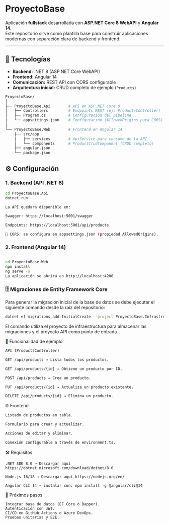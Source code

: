 # ProyectoBase

Aplicación **fullstack** desarrollada con **ASP.NET Core 8 WebAPI** y **Angular 14**.  
Este repositorio sirve como plantilla base para construir aplicaciones modernas con separación clara de backend y frontend.

---

## 🚀 Tecnologías

- **Backend:** .NET 8 (ASP.NET Core WebAPI)
- **Frontend:** Angular 14
- **Comunicación:** REST API con CORS configurable
- **Arquitectura inicial:** CRUD completo de ejemplo (`Products`)

```bash
ProyectoBase/
│
├── ProyectoBase.Api        # API en ASP.NET Core 8
│   ├── Controllers         # Endpoints REST (ej: ProductsController)
│   ├── Program.cs          # Configuración del pipeline
│   └── appsettings.json    # Configuración (AllowedOrigins para CORS)
│
└── ProyectoBase.Web        # Frontend en Angular 14
    ├── src/app
    │   ├── services        # ApiService para consumo de la API
    │   └── components      # ProductCrudComponent (CRUD completo)
    ├── angular.json
    └── package.json

```
## ⚙️ Configuración

### 1. Backend (API .NET 8)

```bash
cd ProyectoBase.Api
dotnet run

La API quedará disponible en:

Swagger: https://localhost:5001/swagger

Endpoints: https://localhost:5001/api/products

📌 CORS: se configura en appsettings.json (propiedad AllowedOrigins).

```
### 2. Frontend (Angular 14)
```bash

cd ProyectoBase.Web
npm install
ng serve -o
La aplicación se abrirá en http://localhost:4200
```

### 🗄️ Migraciones de Entity Framework Core

Para generar la migración inicial de la base de datos se debe ejecutar el siguiente comando desde la raíz del repositorio:

```bash
dotnet ef migrations add InitialCreate --project ProyectoBase.Infrastructure --startup-project ProyectoBase.Api --output-dir Persistence/Migrations
```

El comando utiliza el proyecto de infraestructura para almacenar las migraciones y el proyecto API como punto de entrada.

🧩 Funcionalidad de ejemplo
```bash
API (ProductsController)

GET /api/products → Lista todos los productos.

GET /api/products/{id} → Obtiene un producto por ID.

POST /api/products → Crea un producto.

PUT /api/products/{id} → Actualiza un producto existente.

DELETE /api/products/{id} → Elimina un producto.
```
🌐 Frontend
```bash
Listado de productos en tabla.

Formulario para crear y actualizar.

Acciones de editar y eliminar.

Conexión configurable a través de environment.ts.
```

🛠️ Requisitos
```
.NET SDK 8.0 → Descargar aquí https://dotnet.microsoft.com/download/dotnet/8.0

Node.js 16/18 → Descargar aquí https://nodejs.org/en/

Angular CLI 14 → instalar con: npm install -g @angular/cli@14
```
📌 Próximos pasos
```
Integrar base de datos (EF Core o Dapper).
Autenticación con JWT.
CI/CD en GitHub Actions o Azure DevOps.
Pruebas unitarias y E2E.
```
